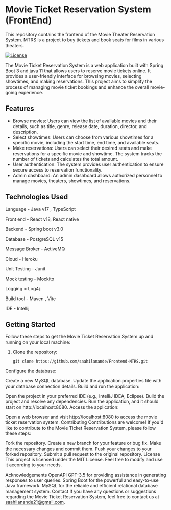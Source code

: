 # Movie Ticket Reservation System (FrontEnd)
This repository contains the frontend of the Movie Theater Reservation System. MTRS is a project to buy tickets and book seats for films in various theaters.

[![License](https://img.shields.io/badge/License-MIT-blue.svg)](https://opensource.org/licenses/MIT)

The Movie Ticket Reservation System is a web application built with Spring Boot 3 and java 11 that allows users to reserve movie tickets online. It provides a user-friendly interface for browsing movies, selecting showtimes, and making reservations. This project aims to simplify the process of managing movie ticket bookings and enhance the overall movie-going experience.

## Features

- Browse movies: Users can view the list of available movies and their details, such as title, genre, release date, duration, director, and description.
- Select showtimes: Users can choose from various showtimes for a specific movie, including the start time, end time, and available seats.
- Make reservations: Users can select their desired seats and make reservations for a specific movie and showtime. The system tracks the number of tickets and calculates the total amount.
- User authentication: The system provides user authentication to ensure secure access to reservation functionality.
- Admin dashboard: An admin dashboard allows authorized personnel to manage movies, theaters, showtimes, and reservations.

## Technologies Used

Language - Java v17 , TypeScript

Front end - React v18, React native 

Backend - Spring boot v3.0

Database - PostgreSQL v15

Message Broker - ActiveMQ

Cloud - Heroku

Unit Testing - Junit

Mock testing - Mockito

Logging = Log4j

Build tool - Maven , Vite

IDE - Intellij

## Getting Started

Follow these steps to get the Movie Ticket Reservation System up and running on your local machine:

1. Clone the repository:

   ```shell
   git clone https://github.com/saahilanande/Frontend-MTRS.git
   
Configure the database:

Create a new MySQL database.
Update the application.properties file with your database connection details.
Build and run the application:

Open the project in your preferred IDE (e.g., IntelliJ IDEA, Eclipse).
Build the project and resolve any dependencies.
Run the application, and it should start on http://localhost:8080.
Access the application:

Open a web browser and visit http://localhost:8080 to access the movie ticket reservation system.
Contributing
Contributions are welcome! If you'd like to contribute to the Movie Ticket Reservation System, please follow these steps:

Fork the repository.
Create a new branch for your feature or bug fix.
Make the necessary changes and commit them.
Push your changes to your forked repository.
Submit a pull request to the original repository.
License
This project is licensed under the MIT License. Feel free to modify and use it according to your needs.

Acknowledgements
OpenAPI GPT-3.5 for providing assistance in generating responses to user queries.
Spring Boot for the powerful and easy-to-use Java framework.
MySQL for the reliable and efficient relational database management system.
Contact
If you have any questions or suggestions regarding the Movie Ticket Reservation System, feel free to contact us at saahilanande21@gmail.com.

